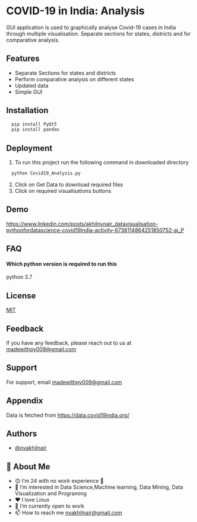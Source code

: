 
# COVID-19 in India: Analysis

GUI application is used to graphically analyse Covid-19 cases in India through multiple visualisation. Separate sections for states, districts and for comparative analysis.
## Features

- Separate Sections for states and districts
- Perform comparative analysis on different states
- Updated data
- Simple GUI

  
## Installation

```bash
  pip install PyQt5
  pip install pandas

```
    
## Deployment

1. To run this project run the following command in downloaded directory

```bash
  python Covid19_Analysis.py
```
2. Click on Get Data to download required files
3. Click on required visualisations buttons

## Demo

https://www.linkedin.com/posts/akhilnvnair_datavisualisation-pythonfordatascience-covid19india-activity-6738114864251850752-aj_P
## FAQ

#### Which python version is required to run this

python 3.7

  
## License

[MIT](https://choosealicense.com/licenses/mit/)

  
## Feedback

If you have any feedback, please reach out to us at madewithpy009@gmail.com

  
## Support

For support, email madewithpy009@gmail.com

  
## Appendix

Data is fetched from https://data.covid19india.org/

  
## Authors

- [@nvakhilnair](https://github.com/nvakhilnair)

  
## 🚀 About Me
- 😊 I’m 24 with no work experience 🤪
- 👀 I’m interested in Data Science,Machine learning, Data Mining, Data Visualization and Programing
- ❤️ I love Linux 
- 🌱 I’m currently open to work
- 📫 How to reach me nvakhilnair@gmail.com